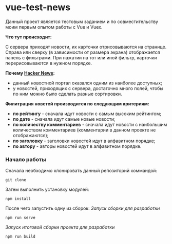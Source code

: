 # vue-test-news

Данный проект является тестовым заданием и по совместительству моим первым опытом работы с Vue и Vuex.


**Что тут происходит:**

С сервера приходят новости, их карточки отрисовываются на странице. Справа или сверху (в зависимости от размера экрана) отображается панель с фильтрами. При нажатии на тот или иной фильтр, карточки перерисовываются в нужном порядке.

**Почему [Hacker News](https://news.ycombinator.com/news):**

- данный новостной портал оказался одним из наиболее доступных;
- у новостей, приходящих с сервера, достаточно много полей, чтобы по ним можно было сделать разные сортировки.

**Филитрация новстей производится по следующим критериям:**
- **по рейтингу** - сначала идут новости с самым высоким рейтингом;
- **по дате** - сначала идут самые новые новости;
- **по количеству комментариев** - сначала идут новости с наибольшим количеством комментариев (комментарии в данном проекте не отображаются);
- **по заголовку** - заголовки новостей идут в алфавитном порядке;
- **по автору** - авторы новостей идут в алфавитном порядке.

### Начало работы
Сначала необходимо клонировать данный репозиторий коммандой:
```
git clone
```
Затем выполнить установку модулей:
```
npm install
```
После чего запустить одну из сборок:
*Запуск сборки для разработки*
```
npm run serve
```
*Запуск итоговой сборки проекта для разработки*
```
npm run build
```
